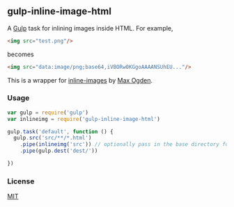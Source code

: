 ## gulp-inline-image-html

A [Gulp](http://gulpjs.com) task for inlining images inside HTML. For example,

```html
<img src="test.png"/>
```
becomes

```html
<img src="data:image/png;base64,iVBORw0KGgoAAAANSUhEU..."/>
```

This is a wrapper for [inline-images](https://www.npmjs.com/package/inline-images) by [Max Ogden](http://github.com/maxogden).

### Usage

```js
var gulp = require('gulp')
var inlineimg = require('gulp-inline-image-html')

gulp.task('default', function () {
  gulp.src('src/**/*.html')
    .pipe(inlineimg('src')) // optionally pass in the base directory for looking for images
    .pipe(gulp.dest('dest/'))

})
```

### License

[MIT](LICENSE)
